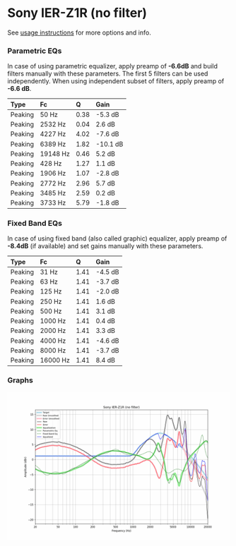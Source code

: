 # Sony IER-Z1R (no filter)
See [usage instructions](https://github.com/jaakkopasanen/AutoEq#usage) for more options and info.

### Parametric EQs
In case of using parametric equalizer, apply preamp of **-6.6dB** and build filters manually
with these parameters. The first 5 filters can be used independently.
When using independent subset of filters, apply preamp of **-6.6 dB**.

| Type    | Fc       |    Q | Gain     |
|:--------|:---------|:-----|:---------|
| Peaking | 50 Hz    | 0.38 | -5.3 dB  |
| Peaking | 2532 Hz  | 0.04 | 2.6 dB   |
| Peaking | 4227 Hz  | 4.02 | -7.6 dB  |
| Peaking | 6389 Hz  | 1.82 | -10.1 dB |
| Peaking | 19148 Hz | 0.46 | 5.2 dB   |
| Peaking | 428 Hz   | 1.27 | 1.1 dB   |
| Peaking | 1906 Hz  | 1.07 | -2.8 dB  |
| Peaking | 2772 Hz  | 2.96 | 5.7 dB   |
| Peaking | 3485 Hz  | 2.59 | 0.2 dB   |
| Peaking | 3733 Hz  | 5.79 | -1.8 dB  |

### Fixed Band EQs
In case of using fixed band (also called graphic) equalizer, apply preamp of **-8.4dB**
(if available) and set gains manually with these parameters.

| Type    | Fc       |    Q | Gain    |
|:--------|:---------|:-----|:--------|
| Peaking | 31 Hz    | 1.41 | -4.5 dB |
| Peaking | 63 Hz    | 1.41 | -3.7 dB |
| Peaking | 125 Hz   | 1.41 | -2.0 dB |
| Peaking | 250 Hz   | 1.41 | 1.6 dB  |
| Peaking | 500 Hz   | 1.41 | 3.1 dB  |
| Peaking | 1000 Hz  | 1.41 | 0.4 dB  |
| Peaking | 2000 Hz  | 1.41 | 3.3 dB  |
| Peaking | 4000 Hz  | 1.41 | -4.6 dB |
| Peaking | 8000 Hz  | 1.41 | -3.7 dB |
| Peaking | 16000 Hz | 1.41 | 8.4 dB  |

### Graphs
![](./Sony%20IER-Z1R%20(no%20filter).png)